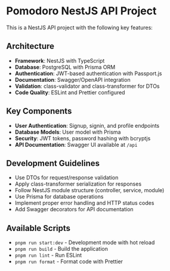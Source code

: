 <!-- Use this file to provide workspace-specific custom instructions to Copilot. For more details, visit https://code.visualstudio.com/docs/copilot/copilot-customization#_use-a-githubcopilotinstructionsmd-file -->

# Pomodoro NestJS API Project

This is a NestJS API project with the following key features:

## Architecture

- **Framework**: NestJS with TypeScript
- **Database**: PostgreSQL with Prisma ORM
- **Authentication**: JWT-based authentication with Passport.js
- **Documentation**: Swagger/OpenAPI integration
- **Validation**: class-validator and class-transformer for DTOs
- **Code Quality**: ESLint and Prettier configured

## Key Components

- **User Authentication**: Signup, signin, and profile endpoints
- **Database Models**: User model with Prisma
- **Security**: JWT tokens, password hashing with bcryptjs
- **API Documentation**: Swagger UI available at `/api`

## Development Guidelines

- Use DTOs for request/response validation
- Apply class-transformer serialization for responses
- Follow NestJS module structure (controller, service, module)
- Use Prisma for database operations
- Implement proper error handling and HTTP status codes
- Add Swagger decorators for API documentation

## Available Scripts

- `pnpm run start:dev` - Development mode with hot reload
- `pnpm run build` - Build the application
- `pnpm run lint` - Run ESLint
- `pnpm run format` - Format code with Prettier
